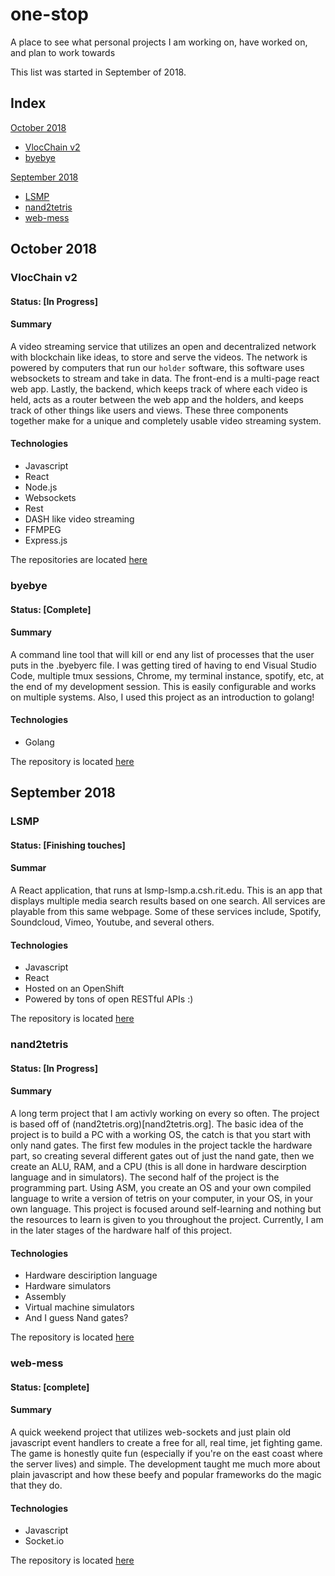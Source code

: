 # one-stop
A place to see what personal projects I am working on, have worked on, and plan to work towards

This list was started in September of 2018.
## Index
[October 2018](#october-2018)
- [VlocChain v2](#vlocchain-v2)
- [byebye](#byebye)

[September 2018](#september-2018)
- [LSMP](#lsmp)
- [nand2tetris](#nand2tetris)
- [web-mess](#web-mess)
  
## October 2018
### VlocChain v2
#### Status: [In Progress]
#### Summary
A video streaming service that utilizes an open and decentralized network with blockchain like ideas, to store and serve the videos. The network is powered by computers that run our `holder` software, this software uses websockets to stream and take in data. The front-end is a multi-page react web app. Lastly, the backend, which keeps track of where each video is held, acts as a router between the web app and the holders, and keeps track of other things like users and views. These three components together make for a unique and completely usable video streaming system.
#### Technologies
- Javascript
- React
- Node.js
- Websockets
- Rest
- DASH like video streaming
- FFMPEG
- Express.js

The repositories are located [here](https://github.com/VlocC)

### byebye
#### Status: [Complete]
#### Summary
A command line tool that will kill or end any list of processes that the user puts in the .byebyerc file. I was getting tired of having to end Visual Studio Code, multiple tmux sessions, Chrome, my terminal instance, spotify, etc, at the end of my development session. This is easily configurable and works on multiple systems. Also, I used this project as an introduction to golang!
#### Technologies
- Golang

The repository is located [here](https://github.com/multiojuice/byebye)

## September 2018
### LSMP
#### Status: [Finishing touches]
#### Summar
A React application, that runs at lsmp-lsmp.a.csh.rit.edu. This is an app that displays multiple media search results based on one search. All services are playable from this same webpage. Some of these services include, Spotify, Soundcloud, Vimeo, Youtube, and several others.
#### Technologies
- Javascript
- React
- Hosted on an OpenShift
- Powered by tons of open RESTful APIs :)

The repository is located [here](https://github.com/multiojuice/lsmp)

### nand2tetris
#### Status: [In Progress]
#### Summary
A long term project that I am activly working on every so often. The project is based off of (nand2tetris.org)[nand2tetris.org]. The basic idea of the project is to build a PC with a working OS, the catch is that you start with only nand gates. The first few modules in the project tackle the hardware part, so creating several different gates out of just the nand gate, then we create an ALU, RAM, and a CPU (this is all done in hardware descirption language and in simulators). The second half of the project is the programming part. Using ASM, you create an OS and your own compiled language to write a version of tetris on your computer, in your OS, in your own language. This project is focused around self-learning and nothing but the resources to learn is given to you throughout the project. Currently, I am in the later stages of the hardware half of this project.
#### Technologies
- Hardware desciription language
- Hardware simulators
- Assembly
- Virtual machine simulators
- And I guess Nand gates?

The repository is located [here](https://github.com/multiojuice/nand2tetris)


### web-mess
#### Status: [complete]
#### Summary
A quick weekend project that utilizes web-sockets and just plain old javascript event handlers to create a free for all, real time, jet fighting game. The game is honestly quite fun (especially if you're on the east coast where the server lives) and simple. The development taught me much more about plain javascript and how these beefy and popular frameworks do the magic that they do.
#### Technologies
- Javascript
- Socket.io

The repository is located [here](https://github.com/multiojuice/web-mess)
